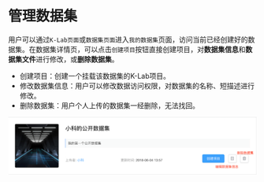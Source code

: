 # 管理数据集

用户可以通过`K-Lab页面`或`数据集页面`进入`我的数据集`页面，访问当前已经创建好的数据集。在数据集详情页，可以点击`创建项目`按钮直接创建项目，对**数据集信息**和**数据集文件**进行修改，或**删除数据集**。

* 创建项目：创建一个挂载该数据集的K-Lab项目。
* 修改数据集信息：用户可以修改数据访问权限，对数据集的名称、短描述进行修改。
* 删除数据集：用户个人上传的数据集一经删除，无法找回。
 
 ![image description](/image/数据集信息.png)

